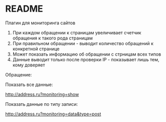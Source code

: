# README #

Плагин для мониторинга сайтов

1. При каждом обращении к страницам увеличивает счетчик обращения к такого рода страницам
2. При правильном обращении - выводит количество обращений к конкретной странице
3. Может показать информацию об обращении с стрницам всех типов
4. Данные выводит только после проверки IP - показывает лишь тем, кому доверяет


Обращение:

Показать все данные:

http://address.ru?monitoring=show

Показать данные по типу записи:

http://address.ru?monitoring=data&type=post